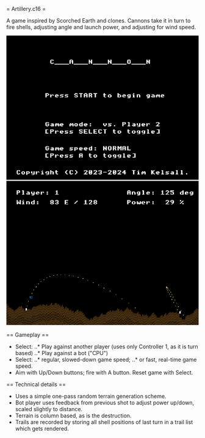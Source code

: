 = Artillery.c16 =

A game inspired by Scorched Earth and clones. Cannons take it in turn to fire
shells, adjusting angle and launch power, and adjusting for wind speed.

![Title screen](images/menu.png)
![In-game](images/game.png)

== Gameplay ==

- Select:
..* Play against another player (uses only Controller 1, as it is turn based)
..* Play against a bot ("CPU")
- Select:
..* regular, slowed-down game speed;
..* or fast, real-time game speed.
- Aim with Up/Down buttons; fire with A button. Reset game with Select.

== Technical details ==

- Uses a simple one-pass random terrain generation scheme.
- Bot player uses feedback from previous shot to adjust power up/down, scaled
slightly to distance.
- Terrain is column based, as is the destruction.
- Trails are recorded by storing all shell positions of last turn in a trail
list which gets rendered.

